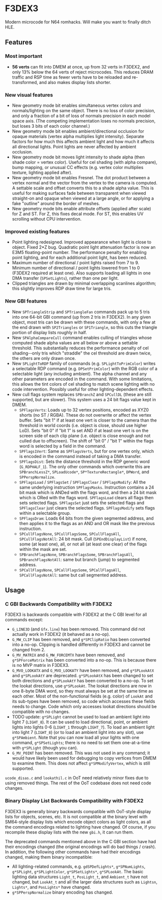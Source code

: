 # F3DEX3

Modern microcode for N64 romhacks. Will make you want to finally ditch HLE.

## Features

### Most important

- **56 verts** can fit into DMEM at once, up from 32 verts in F3DEX2, and only
  13% below the 64 verts of reject microcodes. This reduces DRAM traffic and
  RSP time as fewer verts have to be reloaded and re-transformed, and also makes
  display lists shorter.

### New visual features

- New geometry mode bit enables simultaneous vertex colors and normals/lighting
  on the same object. There is no loss of color precision, and only a fraction
  of a bit of loss of normals precision in each model space axis. (The competing
  implementation loses no normals precision, but loses 3 bits of each color
  channel.)
- New geometry mode bit enables ambient/directional occlusion for opaque
  materials (vertex alpha multiplies light intensity). Separate factors for how
  much this affects ambient light and how much it affects all directional
  lights. Point lights are never affected by ambient occlusion.
- New geometry mode bit moves light intensity to shade alpha (then shade color
  = vertex color). Useful for cel shading (with alpha compare), bump mapping,
  or unusual CC effects (e.g. vertex color multiplies texture, lighting applied
  after).
- New geometry mode bit enables Fresnel. The dot product between a vertex normal
  and the vector from the vertex to the camera is computed. A settable scale and
  offset converts this to a shade alpha value. This is useful for making
  surfaces fade between transparent when viewed straight-on and opaque when
  viewed at a large angle, or for applying a fake "outline" around the border
  of meshes.
- New geometry mode bits enable attribute offsets (applied after scale) for Z
  and ST. For Z, this fixes decal mode. For ST, this enables UV scrolling
  without CPU intervention.

### Improved existing features

- Point lighting redesigned. Improved appearance when light is close to object.
  Fixed 2*Z bug. Quadratic point light attenuation factor is now an E3M5
  floating-point number. The performance penalty for enabling point lighting,
  and for each additional point light, has been reduced.
- Maximum number of directional / point lights raised from 7 to 9. Minimum
  number of directional / point lights lowered from 1 to 0 (F3DEX2 required at
  least one). Also supports loading all lights in one DMA transfer
  (`SPSetLights`), rather than one per light.
- Clipped triangles are drawn by minimal overlapping scanlines algorithm; this
  slightly improves RDP draw time for large tris.

### New GBI features

- New `SPTriangleStrip` and `SPTriangleFan` commands pack up to 5 tris into one
  64-bit GBI command (up from 2 tris in F3DEX2). In any given object, most tris
  can be drawn with these commands, with only a few at the end drawn with
  `SP2Triangles` or `SP1Triangle`, so this cuts the triangle portion of display
  lists roughly in half.
- New `SPAlphaCompareCull` command enables culling of triangles whose computed
  shade alpha values are all below or above a settable threshold. This
  substantially reduces the performance penalty of cel shading--only tris which
  "straddle" the cel threshold are drawn twice, the others are only drawn once.
- New `SPLightToRDP` family of commands (e.g. `SPLightToPrimColor`) writes a
  selectable RDP command (e.g. `DPSetPrimColor`) with the RGB color of a
  selectable light (any including ambient). The alpha channel and any other
  parameters are encoded in the command. With some limitations, this allows the
  tint colors of cel shading to match scene lighting with no code intervention.
  Possibly useful for other lighting-dependent effects.
- New cull flags system replaces `SPBranchZ` and `SPCullDL` (these are still
  supported, but are slower). This system uses a 24 bit flags value kept in
  DMEM.
    - `SPFlagsVerts`: Loads up to 32 vertex positions, encoded as XYZ0 shorts
      (no ST / RGBA). These do not overwrite or affect the vertex buffer. Sets
      "bit 1" if at least one vert is closer to the camera than the threshold
      in world coords (i.e. object is close, should use higher LoD). Sets
      "bit 0" if "bit 1" is set AND if at least one vert is on the screen side
      of each clip plane (i.e. object is close enough and not culled due to
      offscreen). The shift of "bit 0" / "bit 1" within the flags word is
      selected by a field in the command.
    - `SPFlags1Vert`: Same as `SPFlagsVerts`, but for one vertex only, which is
      encoded in the command instead of taking a DMA transfer.
    - `SPFlagsDist`: Sets the distance threshold in the RDP generic word
      (`G_RDPHALF_1`). The only other commands which overwrite this are
      `SPBranchLessZ*`, `SPLoadUcode*`, `SP*TextureRectangle*`, `DPWord`, and
      `SPPerspNormalize`.
    - `SPFlagsLoad` / `SPFlagsSet` / `SPFlagsClear` / `SPFlagsModify`: All the
      same underlying instruction `SPFlagsMasks`. Instruction contains a 24 bit
      mask which is ANDed with the flags word, and then a 24 bit mask which is
      ORed with the flags word. `SPFlagsLoad` clears all flags then sets
      selected flags. `SPFlagsSet` just sets the selected flags and
      `SPFlagsClear` just clears the selected flags. `SPFlagsModify` sets flags
      within a selectable group.
    - `SPFlagsDram`: Loads 64 bits from the given segmented address, and then
      applies it to the flags as an AND and OR mask like the previous
      instruction.
    - `SPCullFlagsNone`, `SPCullFlagsSome`, `SPCullFlagsAll`, `SPCullFlagsNotAll`:
      24 bit mask. Cull (`SPEndDisplayList`) if none, some (at least one), all,
      or not all (at least one clear) of the flags within the mask are set.
    - `SPBranchFlagsNone`, `SPBranchFlagsSome`, `SPBranchFlagsAll`,
      `SPBranchFlagsNotAll`: same but branch (jump) to segmented address.
    - `SPCallFlagsNone`, `SPCallFlagsSome`, `SPCallFlagsAll`, `SPCallFlagsNotAll`:
      same but call segmented address.



## Usage

### C GBI Backwards Compatibility with F3DEX2

F3DEX3 is backwards compatible with F3DEX2 at the C GBI level for all commands
except:

- `G_LINE3D` (and `Gfx.line`) has been removed. This command did not actually
  work in F3DEX2 (it behaved as a no-op).
- `G_MW_CLIP` has been removed, and `g*SPClipRatio` has been converted into a
  no-op. Clipping is handled differently in F3DEX3 and cannot be changed from 2.
- `G_MV_MATRIX` and `G_MW_FORCEMTX` have been removed, and `g*SPForceMatrix` has
  been converted into a no-op. This is because there is no MVP matrix in F3DEX3.
- `G_MVO_LOOKATX` and `G_MVO_LOOKATY` have been removed, and `g*SPLookAtX` and
  `g*SPLookAtY` are deprecated. `g*SPLookAtX` has been changed to set both
  directions and `g*SPLookAtY` has been converted to a no-op. To set the lookat
  directions, use `g*SPLookAt`. The lookat directions are now in one 8-byte DMA
  word, so they must always be set at the same time as each other. Most of the
  non-functional fields (e.g. color) of `LookAt` and its sub-types have been
  removed, so code which accesses these fields needs to change. Code which only
  accesses lookat directions should be compatible with no changes.
- TODO update: `g*SPLight` cannot be used to load an ambient light into light 7 (`LIGHT_8`).
  It can be used to load directional, point, or ambient lights into lights 0-6
  (`LIGHT_1` through `LIGHT_7`). To load an ambient light into light 7
  (`LIGHT_8`) (or to load an ambient light into any slot), use `g*SPAmbient`.
  Note that you can now load all your lights with one command, `g*SPSetLights`;
  there is no need to set them one-at-a-time with `g*SPLight` (though you can).
- `G_MV_POINT` has been removed. This was not used in any command; it would have
  likely been used for debugging to copy vertices from DMEM to examine them.
  This does not affect `g*SPModifyVertex`, which is still supported.

`ucode_disas.c` and `lookathil.c` in OoT need relatively minor fixes due to
using removed things. The rest of the OoT codebase does not need code changes.

### Binary Display List Backwards Compatibility with F3DEX2

F3DEX3 is generally binary backwards compatible with OoT-style display lists for
objects, scenes, etc. It is not compatible at the binary level with SM64-style
display lists which encode object colors as light colors, as all the command
encodings related to lighting have changed. Of course, if you recompile these
display lists with the new `gbi.h`, it can run them.

The deprecated commands mentioned above in the C GBI section have had their
encodings changed (the original encodings will do bad things / crash). In
addition, the following other commands have had their encodings changed, making
them binary incompatible:
- All lighting-related commands, e.g. `gdSPDefLights*`, `g*SPNumLights`,
  `g*SPLight`, `g*SPLightColor`, `g*SPSetLights*`, `g*SPLookAt`. The basic
  lighting data structures `Light_t`, `PosLight_t`, and `Ambient_t` have not
  changed, but `LookAt_t` and all the larger data structures such as `Lightsn`,
  `Lights*`, and `PosLights*` have changed.
- `g*SPPerspNormalize` binary encoding has changed.
